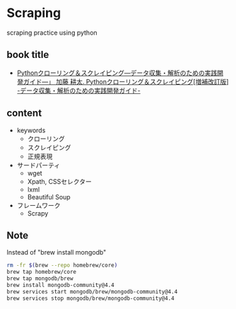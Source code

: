 # Scraping

scraping practice using python

## book title

* [Pythonクローリング＆スクレイピング―データ収集・解析のための実践開発ガイド―」
加藤 耕太. Pythonクローリング＆スクレイピング[増補改訂版] -データ収集・解析のための実践開発ガイド-](http://gihyo.jp/book/2019/978-4-297-10738-3)

## content

* keywords
  * クローリング
  * スクレイピング
  * 正規表現
* サードパーティ
  * wget
  * Xpath, CSSセレクター
  * lxml
  * Beautiful Soup
* フレームワーク
  * Scrapy

## Note

Instead of "brew install mongodb"

```sh
rm -fr $(brew --repo homebrew/core)
brew tap homebrew/core
brew tap mongodb/brew
brew install mongodb-community@4.4
brew services start mongodb/brew/mongodb-community@4.4
brew services stop mongodb/brew/mongodb-community@4.4
```
